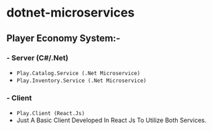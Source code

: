 # dotnet-microservices

## Player Economy System:-

### -  Server (C#/.Net)

- `Play.Catalog.Service (.Net Microservice)`
- `Play.Inventory.Service (.Net Microservice)`

### - Client 
- `Play.Client (React.Js)`
- Just A Basic Client Developed In React Js To Utilize Both Services.

